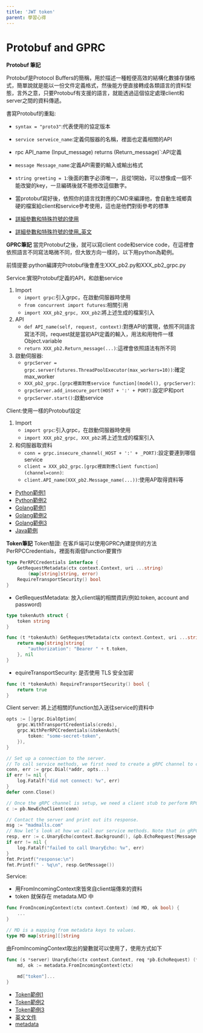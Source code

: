 ```yaml
---
title: 'JWT token'
parent: 學習心得
---
```


# Protobuf and GPRC
**Protobuf 筆記**

Protobuf是Protocol Buffers的簡稱，用於描述一種輕便高效的結構化數據存儲格式，簡單說就是能以一份文件定義格式，然後能方便直接轉成各類語言的資料型態，言外之意，只要Protobuf有支援的語言，就能透過這個協定處理client和server之間的資料傳遞。

書寫Protobuf的重點:
* `syntax = "proto3"`:代表使用的協定版本
* `service serveice_name`:定義伺服器的名稱，裡面也定義相關的API
* rpc API_name (Input_message) returns (Return_message)`:API定義
* `message Message_name`:定義API需要的輸入或輸出格式
* `string greeting = 1`:後面的數字必須唯一，且從1開始，可以想像成一個不能改變的key，一旦編碼後就不能修改這個數字。
* 當protobuf寫好後，依照你的語言找對應的CMD來編譯他，會自動生城鄉貴硬的檔案給client和service參考使用，這也是他們對街參考的標準

* [詳細參數和特殊符號的使用](https://colobu.com/2015/01/07/Protobuf-language-guide/)
* [詳細參數和特殊符號的使用_英文](https://developers.google.com/protocol-buffers/docs/proto3)


**GPRC筆記**
當完Protobuf之後，就可以寫client code和service code，在這裡會依照語言不同寫法略微不同，但大致方向一樣的，以下用python為範例。

前情提要:python編譯完Protobuf後會產生XXX_pb2.py和XXX_pb2_grpc.py

Service:實現Protobuf定義的API，和啟動service
1. Import
    * `import grpc`:引入grpc，在啟動伺服器時使用
    * `from concurrent import futures`:相關引用
    * `import XXX_pb2_grpc, XXX_pb2`:將上述生成的檔案引入
2. API
    * `def API_name(self, request, context)`:對應API的實現，依照不同語言寫法不同，request就是當初API定義的輸入，用法和用物件一樣Object.variable
    * `return XXX_pb2.Return_message(...)`:這裡會依照語法有所不同
3. 啟動伺服器:
    * `grpcServer = grpc.server(futures.ThreadPoolExecutor(max_workers=10))`:確定max_worker
    * `XXX_pb2_grpc.[grpc裡面對應service function](model(), grpcServer)`:
    * `grpcServer.add_insecure_port(HOST + ':' + PORT)`:設定IP和port
    * `grpcServer.start()`:啟動service

Client:使用一樣的Protobuf設定
1. Import
    * `import grpc`:引入grpc，在啟動伺服器時使用
    * `import XXX_pb2_grpc, XXX_pb2`:將上述生成的檔案引入
2. 和伺服器取資料
    * `conn = grpc.insecure_channel(_HOST + ':' + _PORT)`:設定要連到哪個service
    * `client = XXX_pb2_grpc.[grpc裡面對應client function](channel=conn)`:
    * `client.API_name(XXX_pb2.Message_name(...))`:使用AP取得資料等

* [Python範例1](https://www.itread01.com/content/1549577363.html)
* [Python範例2](https://zwindr.blogspot.com/2019/08/go-python-grpc.html)
* [Golang範例1](https://ithelp.ithome.com.tw/articles/10207405)
* [Golang範例2](https://medium.com/hobo-engineer/%E7%AD%86%E8%A8%98-%E5%AF%A6%E4%BD%9C%E5%88%86%E6%95%A3%E5%BC%8F%E8%A8%88%E5%88%86%E7%B3%BB%E7%B5%B1-%E4%B8%89-grpc-and-protobuf-f8edd3d1e981)
* [Golang範例3](https://myapollo.com.tw/zh-tw/golang-grpc-tutorial-part-1/?fbclid=IwAR2IRRv5p_swYwJaMgZ6eyXPC8l0JPVT5mX5R4Oea-OL7FHH_XTJS68_BGs)
* [Java範例](https://blog.csdn.net/Axela30W/article/details/84569498)
    
**Token筆記**
Token驗證:
在客戶端可以使用GPRC內建提供的方法PerRPCCredentials，裡面有兩個function要實作
```go
type PerRPCCredentials interface {
    GetRequestMetadata(ctx context.Context, uri ...string) 
        (map[string]string, error)
    RequireTransportSecurity() bool
}
```
* GetRequestMetadata: 放入client端的相關資訊(例如:token, account and password)
```go
type tokenAuth struct {
    token string
}

func (t *tokenAuth) GetRequestMetadata(ctx context.Context, uri ...string) (map[string]string, error) {
    return map[string]string{
        "authorization": "Bearer " + t.token,
    }, nil
}
```
* equireTransportSecurity: 是否使用 TLS 安全加密
```go
func (t *tokenAuth) RequireTransportSecurity() bool {
    return true
}
```
Client server:
將上述相關的function加入送往service的資料中
```go
opts := []grpc.DialOption{
    grpc.WithTransportCredentials(creds),
    grpc.WithPerRPCCredentials(&tokenAuth{
        token: "some-secret-token",
    }),
}

// Set up a connection to the server.
// To call service methods, we first need to create a gRPC channel to communicate with the server. We create this by passing the server address and port number to grpc.Dial()
conn, err := grpc.Dial(*addr, opts...) 
if err != nil {
    log.Fatalf("did not connect: %v", err)
}
defer conn.Close()

// Once the gRPC channel is setup, we need a client stub to perform RPCs. We get this using the NewEchoClient method provided in the pb package we generated from our .proto.
c := pb.NewEchoClient(conn) 

// Contact the server and print out its response.
msg := "madmalls.com"
// Now let’s look at how we call our service methods. Note that in gRPC-Go, RPCs operate in a blocking/synchronous mode, which means that the RPC call waits for the server to respond, and will either return a response or an error.
resp, err := c.UnaryEcho(context.Background(), &pb.EchoRequest{Message: msg}) 
if err != nil {
    log.Fatalf("failed to call UnaryEcho: %v", err)
}
fmt.Printf("response:\n")
fmt.Printf(" - %q\n", resp.GetMessage())
```
Service:
* 用FromIncomingContext來皆來自client端傳來的資料
* token 就保存在 metadata.MD 中

```go
func FromIncomingContext(ctx context.Context) (md MD, ok bool) {
    ...
}

// MD is a mapping from metadata keys to values.
type MD map[string][]string
```
由FromIncomingContext取出的變數就可以使用了，使用方式如下
```go
func (s *server) UnaryEcho(ctx context.Context, req *pb.EchoRequest) (*pb.EchoResponse, error) {
    md, ok := metadata.FromIncomingContext(ctx)
    
    md["token"]...
}
```
* [Token範例1](https://madmalls.com/blog/post/grpc-authentication/)
* [Token範例2](https://juejin.im/post/6844903982393982989)
* [Token範例3](https://chai2010.cn/advanced-go-programming-book/ch4-rpc/ch4-05-grpc-hack.html)
* [英文文件](https://grpc.io/docs/guides/auth/)
* [metadata](http://ralphbupt.github.io/2017/05/27/gRPC%E4%B9%8Bmetadata/)